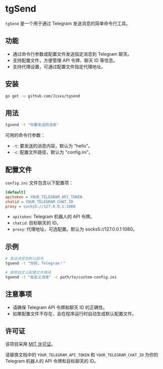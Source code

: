 # tgSend

`tgSend` 是一个用于通过 Telegram 发送消息的简单命令行工具。

## 功能

- 通过命令行参数或配置文件发送指定消息到 Telegram 聊天。
- 支持配置文件，方便管理 API 令牌、聊天 ID 等信息。
- 支持代理设置，可通过配置文件指定代理地址。

## 安装

```bash
go get -u github.com/Jisxu/tgsend
```

## 用法

```bash
tgsend -t "你要发送的消息"
```

可用的命令行参数：

- `-t`: 要发送的消息内容，默认为 "hello"。
- `-c`: 配置文件路径，默认为 "config.ini"。

## 配置文件

`config.ini` 文件包含以下配置项：

```ini
[default]
apitoken = YOUR_TELEGRAM_API_TOKEN
chatid = YOUR_TELEGRAM_CHAT_ID
proxy = socks5://127.0.0.1:1080
```

- `apitoken`: Telegram 机器人的 API 令牌。
- `chatid`: 目标聊天的 ID。
- `proxy`: 代理地址，可选配置。默认为 socks5://127.0.0.1:1080。

## 示例

```bash
# 发送消息到默认聊天
tgsend -t "你好，Telegram！"

# 使用自定义配置文件路径
tgsend -t "自定义消息" -c path/to/custom-config.ini
```

## 注意事项

- 请确保 Telegram API 令牌和聊天 ID 的正确性。
- 如果配置文件不存在，会在程序运行时自动生成默认配置文件。

## 许可证

该项目采用 [MIT 许可证](LICENSE)。

请替换文档中的 `YOUR_TELEGRAM_API_TOKEN` 和 `YOUR_TELEGRAM_CHAT_ID` 为你的 Telegram 机器人的 API 令牌和目标聊天的 ID。